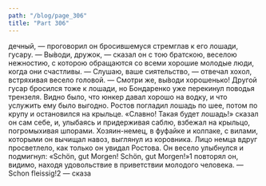 ```yaml
---
path: "/blog/page_306"
title: "Part 306"
---
```


дечный, — проговорил он бросившемуся стремглав к его лошади, гусару. — Вы̀води, дружок, — сказал он с тою братскою, веселою нежностию, с которою обращаются со всеми хорошие молодые люди, когда они счастливы.
— Слушаю, ваше сиятельство, — отвечал хохол, встряхивая весело головой.
— Смотри же, вы̀води хорошенько!
Другой гусар бросился тоже к лошади, но Бондаренко уже перекинул поводья трензеля. Видно было, что юнкер давал хорошо на водку, и что услужить ему было выгодно. Ростов погладил лошадь по шее, потом по крупу и остановился на крыльце.
«Славно! Такая будет лошадь!» сказал он сам себе, и, улыбаясь и придерживая саблю, взбежал на крыльцо, погромыхивая шпорами. Хозяин-немец, в фуфайке и колпаке, с вилами, которыми он вычищал навоз, выглянул из коровника. Лицо немца вдруг просветлело, как только он увидал Ростова. Он весело улыбнулся и подмигнул: «Schön, gut Morgen! Schön, gut Morgen!»1 повторял он, видимо, находя удовольствие в приветствии молодого человека.
— Schon fleissig!2 — сказа
